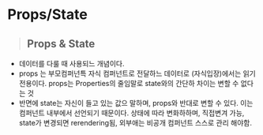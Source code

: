 # Props/State 

> ## Props & State
  - 데이터를 다룰 때 사용되느 개념이다.
  - props 는 부모컴퍼넌특 자식 컴퍼넌트로 전달하느 데이터로 (자식입장)에서는 읽기 전용이다. props는 Properties의 줄임말로 state와의 간단하 차이는 변할 수 없다는 것
  - 반면에 state는 자신이 들고 있는 값으 말하며, props와 반대로 변할 수 있다. 이는 컴퍼넌트 내부에서 선언되기 때문이다. 상태에 따라 변화하하며, 직접변겨 가능, state가 변경되면 rerendering됨, 외부애는 비공개 컴퍼넌트 스스로 관리 해야함. 
  
